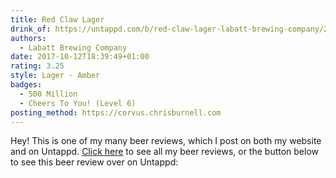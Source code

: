 ```yaml
---
title: Red Claw Lager
drink_of: https://untappd.com/b/red-claw-lager-labatt-brewing-company/2316637
authors:
  - Labatt Brewing Company
date: 2017-10-12T18:39:49+01:00
rating: 3.25
style: Lager - Amber
badges:
  - 500 Million
  - Cheers To You! (Level 6)
posting_method: https://corvus.chrisburnell.com
---
```


Hey! This is one of my many beer reviews, which I post on both my website and on Untappd. [Click here](/beer/) to see all my beer reviews, or the button below to see this beer review over on Untappd:
